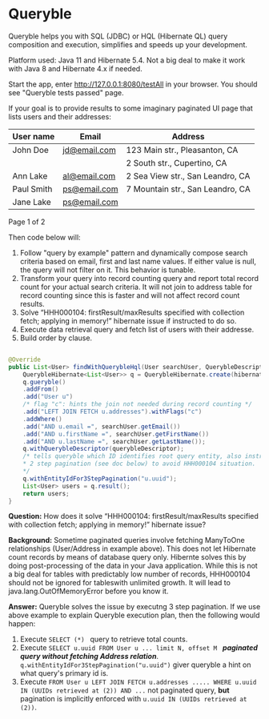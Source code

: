 # Queryble

Queryble helps you with SQL (JDBC) or HQL (Hibernate QL) query composition and execution, simplifies and speeds up your development. 

Platform used: Java 11 and Hibernate 5.4. Not a big deal to make it work with Java 8 and Hibernate 4.x if needed.

Start the app, enter http://127.0.0.1:8080/testAll in your browser. You should see "Queryble tests passed"
page.

If your goal is to provide results to some imaginary paginated UI page that lists users and their addresses:

| User name | Email | Address |
|---|---|---|
| John Doe | jd@email.com | 123 Main str., Pleasanton, CA |
|  |  | 2 South str., Cupertino, CA |
| Ann Lake | al@email.com | 2 Sea View str., San Leandro, CA |
| Paul Smith | ps@email.com | 7 Mountain str., San Leandro, CA |
| Jane Lake | ps@email.com | |
Page 1 of 2

Then code below will:
1. Follow "query by example" pattern and dynamically compose search criteria based on email, first and last name values. If either value is null, the query will not filter on it. This behavior is tunable.
2. Transform your query into record counting query and report total record count for your actual search criteria. It will not join to address table for record counting since this is faster and will not affect record count results.
3. Solve “HHH000104: firstResult/maxResults specified with collection fetch; applying in memory!” hibernate issue if instructed to do so.
4. Execute data retrieval query and fetch list of users with their addresse.
5. Build order by clause.


```java

@Override
public List<User> findWithQuerybleHql(User searchUser, QuerybleDescriptor querybleDescriptor) throws Exception {
	QuerybleHibernate<List<User>> q = QuerybleHibernate.create(hibernateSessionFactory.getCurrentSession());
	q.gueryble()
	.addFrom()
	.add("User u")
	/* flag "c": hints the join not needed during record counting */
	.add("LEFT JOIN FETCH u.addresses").withFlags("c") 
	.addWhere()
	.add("AND u.email =", searchUser.getEmail())
	.add("AND u.firstName =", searchUser.getFirstName())
	.add("AND u.lastName =", searchUser.getLastName());
	q.withQuerybleDescriptor(querybleDescriptor);
	/* tells queryble which ID identifies root query entity, also instructs to perform
	* 2 step pagination (see doc below) to avoid HHH000104 situation.
	*/
	q.withEntityIdFor3StepPagination("u.uuid"); 
	List<User> users = q.result();	
	return users;
}

```
**Question:** How does it solve “HHH000104: firstResult/maxResults specified with collection fetch; applying in memory!” hibernate issue?

**Background:** Sometime paginated queries involve fetching ManyToOne relationships (User/Address in example above). This does not let Hibernate count records by means of database query only. Hibernte solves this by doing post-processing of the data in your Java application. While this is not a big deal for tables with predictably low number of records, HHH000104 should not be ignored for tableswith unlimited growth. It will lead to java.lang.OutOfMemoryError before you know it. 

**Answer:** Queryble solves the issue by executng 3 step pagination. If we use above example to explain Queryble execution plan, then the following would happen:

1. Execute ```SELECT (*) ``` query to retrieve total counts.
2. Execute ```SELECT u.uuid FROM User u ... limit N, offset M ``` ***paginated query without fetching Address relation***. ```q.withEntityIdFor3StepPagination("u.uuid")``` giver queryble a hint on what query's primary id is.
3. Execute ```FROM User u LEFT JOIN FETCH u.addresses ..... WHERE u.uuid IN (UUIDs retrieved at (2)) AND ...```  not paginated query, **but** pagination is implicitly enforced with ```u.uuid IN (UUIDs retrieved at (2))```.






